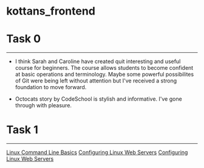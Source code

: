 # kottans_frontend


# Task 0
---
- I think Sarah and Caroline have created quit interesting and useful course for beginners. The course allows students to become confident at basic operations and terminology. Maybe some powerful possibilites of Git were being left without attention but I've received a strong foundation to move forward. 

- Octocats story by CodeSchool is stylish and informative. I've gone through with pleasure.


# Task 1
---
[Linux Command Line Basics](../Test_01/Test_1_1.png)
[Configuring Linux Web Servers](../Test_01/Test_1_2.png)
[Configuring Linux Web Servers](../Test_01/Test_1_3.png)